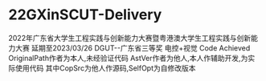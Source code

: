 # 22GXinSCUT-Delivery
2022年广东省大学生工程实践与创新能力大赛暨粤港澳大学生工程实践与创新能力大赛
延期至2023/03/26
DGUT--广东省三等奖
电控+视觉 Code Achieved
OriginalPath作者为本人,未经验证代码
AstVer作者为他人,本人作辅助开发,为实际使用代码
其中CopSrc为他人作源码,SelfOpt为自修改版本
